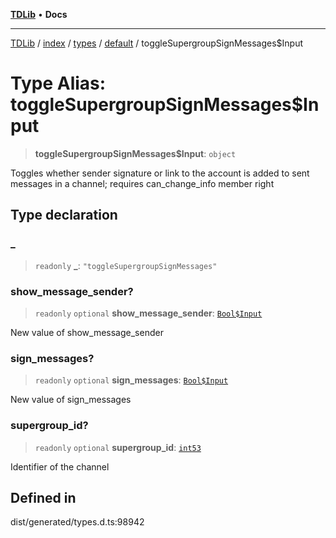 [**TDLib**](../../../../../../README.md) • **Docs**

***

[TDLib](../../../../../../modules.md) / [index](../../../../../README.md) / [types](../../../README.md) / [default](../README.md) / toggleSupergroupSignMessages$Input

# Type Alias: toggleSupergroupSignMessages$Input

> **toggleSupergroupSignMessages$Input**: `object`

Toggles whether sender signature or link to the account is added to sent messages in a channel; requires can_change_info member right

## Type declaration

### \_

> `readonly` **\_**: `"toggleSupergroupSignMessages"`

### show\_message\_sender?

> `readonly` `optional` **show\_message\_sender**: [`Bool$Input`](Bool$Input.md)

New value of show_message_sender

### sign\_messages?

> `readonly` `optional` **sign\_messages**: [`Bool$Input`](Bool$Input.md)

New value of sign_messages

### supergroup\_id?

> `readonly` `optional` **supergroup\_id**: [`int53`](int53.md)

Identifier of the channel

## Defined in

dist/generated/types.d.ts:98942
